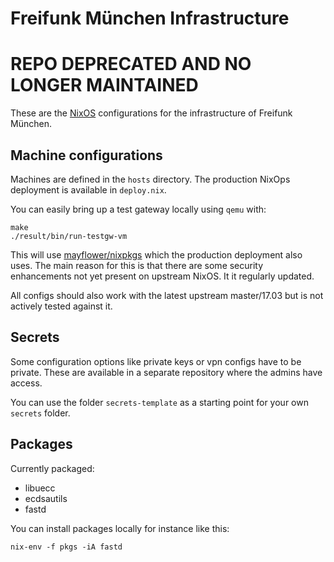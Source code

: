 # Freifunk München Infrastructure

# REPO DEPRECATED AND NO LONGER MAINTAINED

These are the [NixOS](https://nixos.org) configurations for the
infrastructure of Freifunk München.

## Machine configurations

Machines are defined in the `hosts` directory. The production NixOps
deployment is available in `deploy.nix`.

You can easily bring up a test gateway locally using `qemu` with:

    make
    ./result/bin/run-testgw-vm

This will use [mayflower/nixpkgs](https://github.com/mayflower/nixpkgs)
which the production deployment also uses. The main reason for this is
that there are some security enhancements not yet present on upstream
NixOS. It it regularly updated.

All configs should also work with the latest upstream master/17.03 but
is not actively tested against it.

## Secrets

Some configuration options like private keys or vpn configs have to be
private. These are available in a separate repository where the admins
have access.

You can use the folder `secrets-template` as a starting point for your
own `secrets` folder.

## Packages

Currently packaged:

 * libuecc
 * ecdsautils
 * fastd

You can install packages locally for instance like this:

    nix-env -f pkgs -iA fastd
